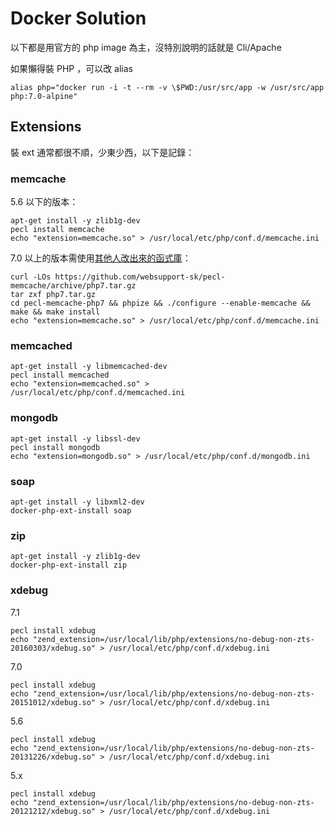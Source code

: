 Docker Solution
===============

以下都是用官方的 php image 為主，沒特別說明的話就是 Cli/Apache

如果懶得裝 PHP ，可以改 alias

    alias php="docker run -i -t --rm -v \$PWD:/usr/src/app -w /usr/src/app php:7.0-alpine"

Extensions
----------

裝 ext 通常都很不順，少東少西，以下是記錄：

### memcache

5.6 以下的版本： 

    apt-get install -y zlib1g-dev
    pecl install memcache
    echo "extension=memcache.so" > /usr/local/etc/php/conf.d/memcache.ini

7.0 以上的版本需使用[其他人改出來的函式庫](https://github.com/websupport-sk/pecl-memcache)：

    curl -LOs https://github.com/websupport-sk/pecl-memcache/archive/php7.tar.gz
    tar zxf php7.tar.gz
    cd pecl-memcache-php7 && phpize && ./configure --enable-memcache && make && make install
    echo "extension=memcache.so" > /usr/local/etc/php/conf.d/memcache.ini

### memcached

    apt-get install -y libmemcached-dev
    pecl install memcached
    echo "extension=memcached.so" > /usr/local/etc/php/conf.d/memcached.ini

### mongodb

    apt-get install -y libssl-dev 
    pecl install mongodb
    echo "extension=mongodb.so" > /usr/local/etc/php/conf.d/mongodb.ini

### soap

    apt-get install -y libxml2-dev
    docker-php-ext-install soap

### zip

    apt-get install -y zlib1g-dev
    docker-php-ext-install zip

### xdebug

7.1

    pecl install xdebug
    echo "zend_extension=/usr/local/lib/php/extensions/no-debug-non-zts-20160303/xdebug.so" > /usr/local/etc/php/conf.d/xdebug.ini

7.0

    pecl install xdebug
    echo "zend_extension=/usr/local/lib/php/extensions/no-debug-non-zts-20151012/xdebug.so" > /usr/local/etc/php/conf.d/xdebug.ini

5.6

    pecl install xdebug
    echo "zend_extension=/usr/local/lib/php/extensions/no-debug-non-zts-20131226/xdebug.so" > /usr/local/etc/php/conf.d/xdebug.ini 

5.x

    pecl install xdebug
    echo "zend_extension=/usr/local/lib/php/extensions/no-debug-non-zts-20121212/xdebug.so" > /usr/local/etc/php/conf.d/xdebug.ini 

